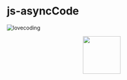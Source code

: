 # js-asyncCode

![lovecoding](https://user-images.githubusercontent.com/26580474/235278821-107d93af-089b-4de7-a48f-c4d2307bfc14.gif)

<div id="header" align="center">
  <img src="![lovecoding](https://user-images.githubusercontent.com/26580474/235278821-107d93af-089b-4de7-a48f-c4d2307bfc14.gif)" width="100"/>
</div>
